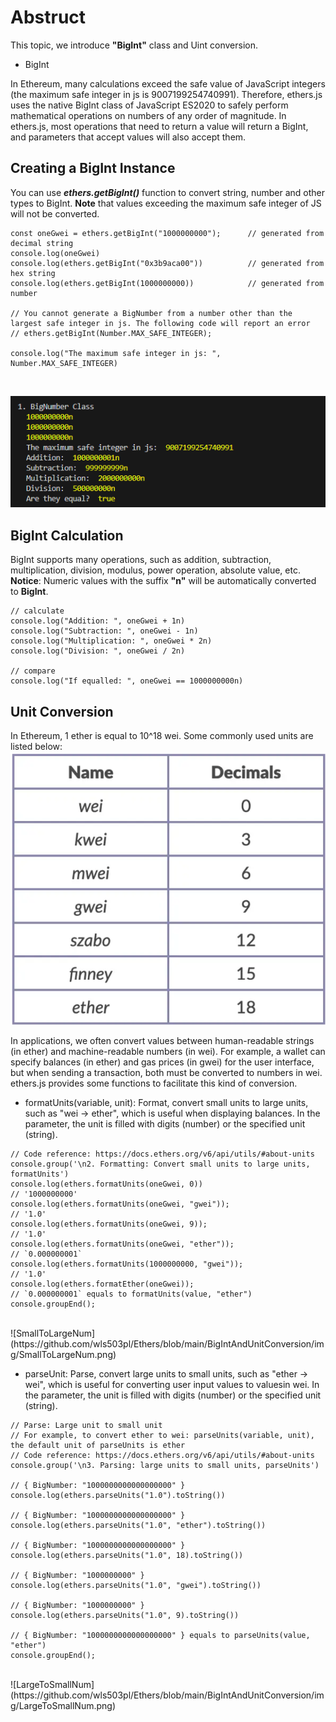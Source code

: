 # Abstruct

This topic, we introduce **\"BigInt\"** class and Uint conversion.

- BigInt

In Ethereum, many calculations exceed the safe value of JavaScript integers (the maximum safe integer in js is 9007199254740991).
Therefore, ethers.js uses the native BigInt class of JavaScript ES2020 to safely perform mathematical operations on numbers of any order of magnitude.
In ethers.js, most operations that need to return a value will return a BigInt, and parameters that accept values ​​will also accept them.

## Creating a BigInt Instance

You can use ***ethers.getBigInt()*** function to convert string, number and other types to BigInt.
**Note** that values ​​exceeding the maximum safe integer of JS will not be converted.

```
const oneGwei = ethers.getBigInt("1000000000");      // generated from decimal string
console.log(oneGwei)
console.log(ethers.getBigInt("0x3b9aca00"))          // generated from hex string
console.log(ethers.getBigInt(1000000000))            // generated from number

// You cannot generate a BigNumber from a number other than the largest safe integer in js. The following code will report an error
// ethers.getBigInt(Number.MAX_SAFE_INTEGER);

console.log("The maximum safe integer in js: ", Number.MAX_SAFE_INTEGER)
```
<br>

![bigNumber](https://github.com/wls503pl/Ethers/blob/main/BigIntAndUnitConversion/img/bigNumber.png)

## BigInt Calculation

BigInt supports many operations, such as addition, subtraction, multiplication, division, modulus, power operation, absolute value, etc.<br>
**Notice**: Numeric values ​​with the suffix **\"n\"** will be automatically converted to **BigInt**.

```
// calculate
console.log("Addition: ", oneGwei + 1n)
console.log("Subtraction: ", oneGwei - 1n)
console.log("Multiplication: ", oneGwei * 2n)
console.log("Division: ", oneGwei / 2n)

// compare
console.log("If equalled: ", oneGwei == 1000000000n)
```

## Unit Conversion

In Ethereum, 1 ether is equal to 10^18 wei. Some commonly used units are listed below:
<br>
![generalUnit](https://github.com/wls503pl/Ethers/blob/main/BigIntAndUnitConversion/img/generalUnit.png)<br>

In applications, we often convert values ​​between human-readable strings (in ether) and machine-readable numbers (in wei). For example, a wallet can specify balances (in ether) and gas prices (in gwei) for the user interface,
but when sending a transaction, both must be converted to numbers in wei. ethers.js provides some functions to facilitate this kind of conversion.

- formatUnits(variable, unit): Format, convert small units to large units, such as \"wei -> ether\", which is useful when displaying balances. In the parameter, the unit is filled with digits (number) or the specified unit (string).

```
// Code reference: https://docs.ethers.org/v6/api/utils/#about-units
console.group('\n2. Formatting: Convert small units to large units, formatUnits')
console.log(ethers.formatUnits(oneGwei, 0))
// '1000000000'
console.log(ethers.formatUnits(oneGwei, "gwei"));
// '1.0'
console.log(ethers.formatUnits(oneGwei, 9));
// '1.0'
console.log(ethers.formatUnits(oneGwei, "ether"));
// `0.000000001`
console.log(ethers.formatUnits(1000000000, "gwei"));
// '1.0'
console.log(ethers.formatEther(oneGwei));
// `0.000000001` equals to formatUnits(value, "ether")
console.groupEnd();
```
<br>
![SmallToLargeNum](https://github.com/wls503pl/Ethers/blob/main/BigIntAndUnitConversion/img/SmallToLargeNum.png)<br>

- parseUnit: Parse, convert large units to small units, such as \"ether -> wei\", which is useful for converting user input values ​​to values ​​in wei. In the parameter, the unit is filled with digits (number) or the specified unit (string).

```
// Parse: Large unit to small unit
// For example, to convert ether to wei: parseUnits(variable, unit), the default unit of parseUnits is ether
// Code reference: https://docs.ethers.org/v6/api/utils/#about-units
console.group('\n3. Parsing: large units to small units, parseUnits')

// { BigNumber: "1000000000000000000" }
console.log(ethers.parseUnits("1.0").toString())

// { BigNumber: "1000000000000000000" }
console.log(ethers.parseUnits("1.0", "ether").toString())

// { BigNumber: "1000000000000000000" }
console.log(ethers.parseUnits("1.0", 18).toString())

// { BigNumber: "1000000000" }
console.log(ethers.parseUnits("1.0", "gwei").toString())

// { BigNumber: "1000000000" }
console.log(ethers.parseUnits("1.0", 9).toString())

// { BigNumber: "1000000000000000000" } equals to parseUnits(value, "ether")
console.groupEnd();
```
<br>
![LargeToSmallNum](https://github.com/wls503pl/Ethers/blob/main/BigIntAndUnitConversion/img/LargeToSmallNum.png)
